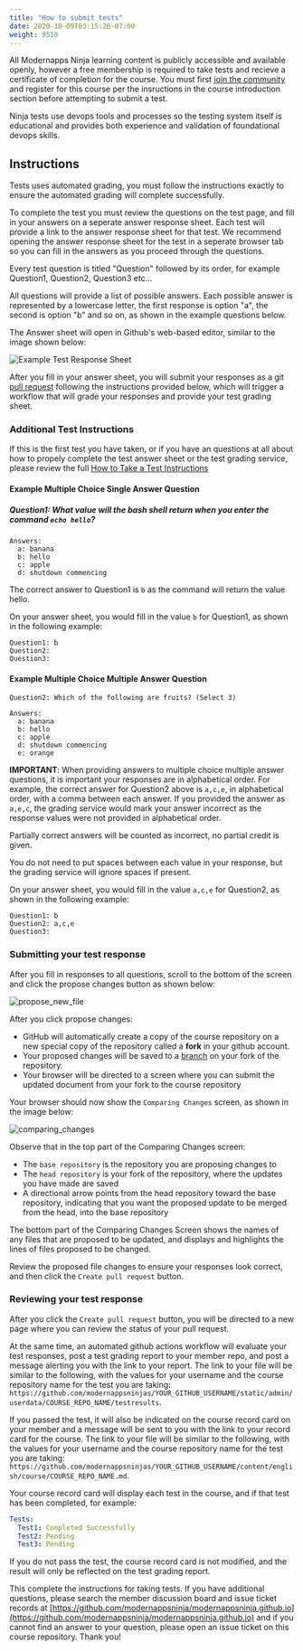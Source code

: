 ```yaml
---
title: "How to submit tests"
date: 2020-10-09T03:15:26-07:00
weight: 9510
---
```


All Modernapps Ninja learning content is publicly accessible and available openly, however a free membership is required to take tests and recieve a certificate of completion for the course. You must first [join the community](https://modernapps.ninja/about/membership/) and register for this course per the insructions in the course introduction section before attempting to submit a test.

Ninja tests use devops tools and processes so the testing system itself is educational and provides both experience and validation of foundational devops skills. 


## Instructions

Tests uses automated grading, you must follow the instructions exactly to ensure the automated grading will complete successfully. 

To complete the test you must review the questions on the test page, and fill in your answers on a seperate answer response sheet. Each test will provide a link to the answer response sheet for that test. We recommend opening the answer response sheet for the test in a seperate browser tab so you can fill in the answers as you proceed through the questions. 

Every test question is titled "Question" followed by its order, for example Question1, Question2, Question3 etc...

All questions will provide a list of possible answers. Each possible answer is represented by a lowercase letter, the first response is option "a", the second is option "b" and so on, as shown in the example questions below. 

The Answer sheet will open in Github's web-based editor, similar to the image shown below:

![Example Test Response Sheet](/vSphereTanzu301_vt4163/admin/assets/images/blank_test_screen_example.png)

After you fill in your answer sheet, you will submit  your responses as a git [pull request](https://docs.github.com/en/github/collaborating-with-issues-and-pull-requests/about-pull-requests) following the instructions provided below, which will trigger a workflow that will grade your responses and provide your test grading sheet. 

### Additional Test Instructions

If this is the first test you have taken, or if you have an questions at all about how to propely complete the test answer sheet or the test grading service, please review the full [How to Take a Test Instructions]()

#### Example Multiple Choice Single Answer Question

##### Question1: What value will the bash shell return when you enter the command `echo hello`?
```
Answers:
  a: banana
  b: hello
  c: apple
  d: shutdown commencing
```

The correct answer to Question1 is `b` as the command will return the value hello. 

On your answer sheet, you would fill in the value `b` for Question1, as shown in the following example:

```
Question1: b
Question2:
Question3:
```

#### Example Multiple Choice Multiple Answer Question

```
Question2: Which of the following are fruits? (Select 3)

Answers:
  a: banana
  b: hello
  c: apple
  d: shutdown commencing
  e: orange
```

**IMPORTANT**: When providing answers to multiple choice multiple answer questions, it is important your responses are in alphabetical order. For example, the correct answer for Question2 above is `a,c,e`, in alphabetical order, with a comma between each answer. If you provided the answer as `a,e,c`, the grading service would mark your answer incorrect as the response values were not provided in alphabetical order.

Partially correct answers will be counted as incorrect, no partial credit is given.

You do not need to put spaces between each value in your response, but the grading service will ignore spaces if present. 

On your answer sheet, you would fill in the value `a,c,e` for Question2, as shown in the following example:

```
Question1: b
Question2: a,c,e
Question3:
```

### Submitting your test response

After you fill in responses to all questions, scroll to the bottom of the screen and click the propose changes button as shown below:

![propose_new_file](/vSphereTanzu301_vt4163/admin/assets/images/propose_changes.png)

After you click propose changes:
- GitHub will automatically create a copy of the course repository on a new special copy of the repository called a **fork** in your github account.
- Your proposed changes will be saved to a [branch](https://docs.github.com/en/github/collaborating-with-issues-and-pull-requests/about-branches) on your fork of the repository.
- Your browser will be directed to a screen where you can submit the updated document from your fork to the course repository

Your browser should now show the `Comparing Changes` screen, as shown in the image below:

![comparing_changes](/vSphereTanzu301_vt4163/admin/assets/images/comparing_changes.png)

Observe that in the top part of the Comparing Changes screen:
- The `base repository` is the repository you are proposing changes to
- The `head repository` is your fork of the repository, where the updates you have made are saved
- A directional arrow points from the head repository toward the base repository, indicating that you want the proposed update to be merged from the head, into the base repository

The bottom part of the Comparing Changes Screen shows the names of any files that are proposed to be updated, and displays and highlights the lines of files proposed to be changed. 

Review the proposed file changes to ensure your responses look correct, and then click the `Create pull request` button.

### Reviewing your test response

After you click the `Create pull request` button, you will be directed to a new page where you can review the status of your pull request. 

At the same time, an automated github actions workflow will evaluate your test responses, post a test grading report to your member repo, and post a message alerting you with the link to your report.  The link to your file will be similar to the following, with the values for your username and the course repository name for the test you are taking: `https://github.com/modernappsninjas/YOUR_GITHUB_USERNAME/static/admin/userdata/COURSE_REPO_NAME/testresults`.  

If you passed the test, it will also be indicated on the course record card on your member and a message will be sent to you with the link to your record card for the course. The link to your file will be similar to the following, with the values for your username and the course repository name for the test you are taking: `https://github.com/modernappsninjas/YOUR_GITHUB_USERNAME/content/english/course/COURSE_REPO_NAME.md`.  

Your course record card will display each test in the course, and if that test has been completed, for example:

```yml
Tests:
  Test1: Completed Successfully
  Test2: Pending
  Test3: Pending
```

If you do not pass the test, the course record card is not modified, and the result will only be reflected on the test grading report.

This complete the instructions for taking tests. If you have additional questions, please search the member discussion board and issue ticket records at [https://github.com/modernappsninja/modernappsninja.github.io](https://github.com/modernappsninja/modernappsninja.github.io) and if you cannot find an answer to your question, please open an issue ticket on this course repository. Thank you!
